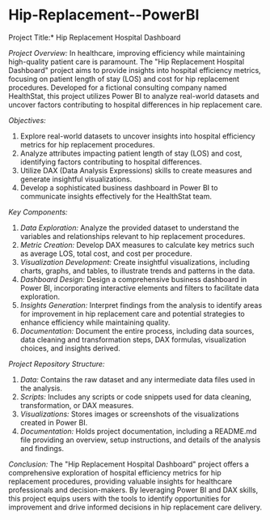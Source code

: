 # Hip-Replacement--PowerBI

Project Title:* Hip Replacement Hospital Dashboard

*Project Overview:*
In healthcare, improving efficiency while maintaining high-quality patient care is paramount. The "Hip Replacement Hospital Dashboard" project aims to provide insights into hospital efficiency metrics, focusing on patient length of stay (LOS) and cost for hip replacement procedures. Developed for a fictional consulting company named HealthStat, this project utilizes Power BI to analyze real-world datasets and uncover factors contributing to hospital differences in hip replacement care.

*Objectives:*
1. Explore real-world datasets to uncover insights into hospital efficiency metrics for hip replacement procedures.
2. Analyze attributes impacting patient length of stay (LOS) and cost, identifying factors contributing to hospital differences.
3. Utilize DAX (Data Analysis Expressions) skills to create measures and generate insightful visualizations.
4. Develop a sophisticated business dashboard in Power BI to communicate insights effectively for the HealthStat team.

*Key Components:*
1. *Data Exploration:* Analyze the provided dataset to understand the variables and relationships relevant to hip replacement procedures.
2. *Metric Creation:* Develop DAX measures to calculate key metrics such as average LOS, total cost, and cost per procedure.
3. *Visualization Development:* Create insightful visualizations, including charts, graphs, and tables, to illustrate trends and patterns in the data.
4. *Dashboard Design:* Design a comprehensive business dashboard in Power BI, incorporating interactive elements and filters to facilitate data exploration.
5. *Insights Generation:* Interpret findings from the analysis to identify areas for improvement in hip replacement care and potential strategies to enhance efficiency while maintaining quality.
6. *Documentation:* Document the entire process, including data sources, data cleaning and transformation steps, DAX formulas, visualization choices, and insights derived.

*Project Repository Structure:*
1. *Data:* Contains the raw dataset and any intermediate data files used in the analysis.
2. *Scripts:* Includes any scripts or code snippets used for data cleaning, transformation, or DAX measures.
3. *Visualizations:* Stores images or screenshots of the visualizations created in Power BI.
4. *Documentation:* Holds project documentation, including a README.md file providing an overview, setup instructions, and details of the analysis and findings.

*Conclusion:*
The "Hip Replacement Hospital Dashboard" project offers a comprehensive exploration of hospital efficiency metrics for hip replacement procedures, providing valuable insights for healthcare professionals and decision-makers. By leveraging Power BI and DAX skills, this project equips users with the tools to identify opportunities for improvement and drive informed decisions in hip replacement care delivery.
